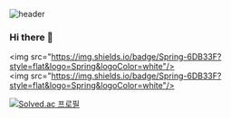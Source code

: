![header](https://capsule-render.vercel.app/api?type=rounded&color=auto&height=300&section=header&text=Hello%20I'm%20Leejinkyu&fontSize=90)

### Hi there 👋

<img src="https://img.shields.io/badge/Spring-6DB33F?style=flat&logo=Spring&logoColor=white"/>
<img src="https://img.shields.io/badge/Spring-6DB33F?style=flat&logo=Spring&logoColor=white"/>



[![Solved.ac
프로필](http://mazassumnida.wtf/api/v2/generate_badge?boj=wlsrb7577)](https://solved.ac/wlsrb7577)
